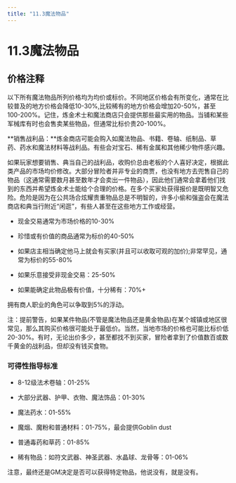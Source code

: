 ```yaml
---
title: "11.3魔法物品"
---
```

# 11.3魔法物品

## 价格注释

以下所有魔法物品所列价格均为均价或标价。不同地区价格会有所变化，通常在比较普及的地方价格会降低10-30%,比较稀有的地方价格会增加20-50%，甚至100-200%。记住，炼金术士和魔法商店只会提供那些最实用的物品。当铺和某些军械库有时也会售卖某些物品，但通常比标价贵20-100%。

**销售战利品：**炼金商店可能会购入如魔法物品、书籍、卷轴、纸制品、草药、药水和魔法材料等战利品。有些会对宝石、稀有金属和其他稀少物件感兴趣。

如果玩家想要销售、典当自己的战利品，收购价总由老板的个人喜好决定，根据此类产品的市场均价修改。大部分冒险者并非专业的商贾，也没有地方去兜售自己的物品（这通常需要数月甚至数年才会卖出一件物品），因此他们通常会拿着他们找到的东西并希望炼金术士能给个合理的价格。在多个买家处获得报价是既明智又危险。危险是因为在公共场合炫耀贵重物品总是不明智的，许多小偷和强盗会在魔法商店和典当行附近“闲逛”，有些人甚至在这些地方工作或经营。

- 现金交易通常为市场价格的10-30%

- 珍惜或有价值的商品通常为标价的40-50%

- 如果店主相当确定他马上就会有买家(并且可以收取可观的加价);非常罕见，通常为标价的55-80%

- 如果乐意接受非现金交易：25-50%

- 如果能确定此物品极有价值，十分稀有：70%+

拥有商人职业的角色可以争取到5%的浮动。

注：提前警告，如果某件物品(不管是魔法物品还是黄金物品)在某个城镇或地区很常见，那么其购买价格很可能处于最低价。当然，当地市场的价格也可能比标价低20-30%。有时，无论出价多少，甚至都找不到买家，冒险者拿到了价值数百或数千黄金的战利品，但却没有钱买食物。

### 可得性指导标准

- 8-12级法术卷轴：01-25%

- 大部分武器、护甲、衣物、魔法饰品：01-30%

- 魔法药水：01-55%

- 魔烟、魔粉和普通材料：01-75%，最会提供Goblin dust

- 普通毒药和草药：01-85%

- 稀有物品：如符文武器、神圣武器、水晶球、龙骨等：01-06%

注意，最终还是GM决定是否可以获得特定物品，他说没有，就是没有。